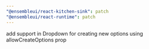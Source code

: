 ```yaml
---
"@ensembleui/react-kitchen-sink": patch
"@ensembleui/react-runtime": patch
---
```


add support in Dropdown for creating new options using allowCreateOptions prop
